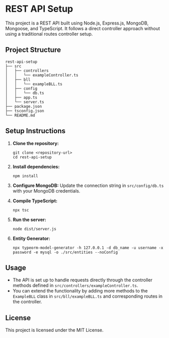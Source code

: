 # REST API Setup

This project is a REST API built using Node.js, Express.js, MongoDB, Mongoose, and TypeScript. It follows a direct controller approach without using a traditional routes controller setup.

## Project Structure

```
rest-api-setup
├── src
│   ├── controllers
│   │   └── exampleController.ts
│   ├── bll
│   │   └── exampleBLL.ts
│   ├── config
│   │   └── db.ts
│   ├── app.ts
│   └── server.ts
├── package.json
├── tsconfig.json
└── README.md
```

## Setup Instructions

1. **Clone the repository:**
   ```
   git clone <repository-url>
   cd rest-api-setup
   ```

2. **Install dependencies:**
   ```
   npm install
   ```

3. **Configure MongoDB:**
   Update the connection string in `src/config/db.ts` with your MongoDB credentials.

4. **Compile TypeScript:**
   ```
   npx tsc
   ```

5. **Run the server:**
   ```
   node dist/server.js
   ```

6. **Entity Generator:**
   ```
   npx typeorm-model-generator -h 127.0.0.1 -d db_name -u username -x password -e mysql -o ./src/entities --noConfig
   
## Usage

- The API is set up to handle requests directly through the controller methods defined in `src/controllers/exampleController.ts`.
- You can extend the functionality by adding more methods to the `ExampleBLL` class in `src/bll/exampleBLL.ts` and corresponding routes in the controller.

## License

This project is licensed under the MIT License.

